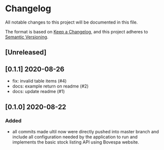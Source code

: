# Changelog
All notable changes to this project will be documented in this file.

The format is based on [Keep a Changelog](https://keepachangelog.com/en/1.0.0/),
and this project adheres to [Semantic Versioning](https://semver.org/spec/v2.0.0.html).

## [Unreleased]

## [0.1.1] 2020-08-26
- fix: invalid table items (#4)
- docs: example return on readme (#2)
- docs: update readme (#1)

## [0.1.0] 2020-08-22

### Added

- all commits made ultil now were directly pushed into master branch and include all configuration needed by the application to run and implements the basic stock listing API using Bovespa website.